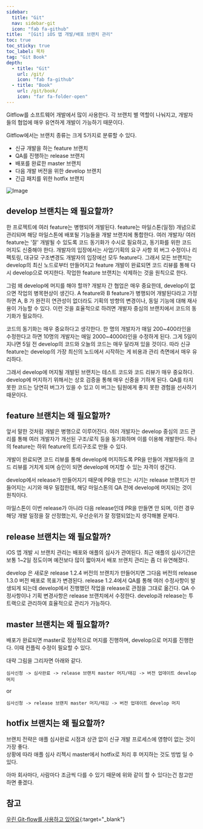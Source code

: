 ```yaml
---
sidebar:
  title: "Git"
  nav: sidebar-git
  icon: "fab fa-github"
title:  "[Git] iOS 앱 개발/배포 브랜치 관리"
toc: true
toc_sticky: true
toc_label: 목차
tag: "Git Book"
depth: 
  - title: "Git"
    url: /git/
    icon: "fab fa-github"
  - title: "Book"
    url: /git/book/
    icon: "far fa-folder-open"
---
```

Gitflow를 소프트웨어 개발에서 많이 사용한다. 각 브랜치 별 역할이 나눠지고, 개발자들의 협업에 매우 유연하게 개발이 가능하기 때문이다.  

Gitflow에서는 브랜치 종류는 크게 5가지로 분류할 수 있다.
* 신규 개발을 하는 feature 브랜치
* QA를 진행하는 release 브랜치
* 배포를 완료한 master 브랜치
* 다음 개발 버전을 위한 develop 브랜치
* 긴급 패치를 위한 hotfix 브랜치

![Image](https://techblog.woowahan.com/wp-content/uploads/img/2017-10-30/git-flow_overall_graph.png) 

## develop 브랜치는 왜 필요할까?
한 프로젝트에 여러 feature는 병행되어 개발된다. feature는 마일스톤(일정) 개념으로 관리되며 해당 마일스톤에 배포될 기능들을 개발 브랜치에 통합한다. 여러 개발자/ 여러 feature는 '잘' 개발될 수 있도록 코드 동기화가 수시로 필요하고, 동기화를 위한 코드 머지도 신중해야 한다. 개발자의 입장에서는 사업/기획의 요구 사항 외 버그 수정이나 리펙토링, 대규모 구조변경도 개발자의 입장에선 모두 feature다. 그래서 모든 브랜치는 develop의 최신 노드로부터 만들어지고 feature 개발이 완료되면 코드 리뷰를 통해 다시 develop으로 머지한다. 작업한 feature 브랜치는 삭제하는 것을 원칙으로 한다. 

그럼 왜 develop에 머지를 해야 할까? 개발자 간 협업은 매우 중요한데, develop이 없으면 작업의 병목현상이 생긴다. A feature와 B feature가 병행되어 개발된다라고 가정하면 A, B 가 완전히 연관성이 없더라도 기획의 방향의 변경이나, 동일 기능에 대해 재사용이 가능할 수 있다. 이런 것을 효율적으로 하려면 개발자 중심의 브랜치에서 코드의 동기화가 필요하다. 

코드의 동기화는 매우 중요하다고 생각한다. 한 명의 개발자가 매일 200~400라인을 수정한다고 하면 10명의 개발자는 매일 2000~4000라인을 수정하게 된다. 그게 5일이 지나면 5일 전 develop의 코드와 오늘의 코드는 매우 달라져 있을 것이다. 따라 신규 feature는 develop의 가장 최신의 노드에서 시작하는 게 비용과 관리 측면에서 매우 유리하다. 

그래서 develop에 머지될 개발된 브랜치는 테스트 코드와 코드 리뷰가 매우 중요하다. develop에 머지하기 위해서는 상호 검증을 통해 매우 신중을 기하게 된다. QA를 타지 못한 코드는 당연히 버그가 있을 수 있고 이 버그는 팀원에게 좋지 못한 경험을 선사하기 때문이다.

## feature 브랜치는 왜 필요할까?
앞서 말한 것처럼 개발은 병행으로 이루어진다. 여러 개발자는 develop 중심의 코드 관리를 통해 여러 개발자가 개선된 구조/로직 등을 동기화하며 이를 이용해 개발한다. 하나의 feature는 하위 feature의 트리구조로 만들 수 있다.  

개발이 완료되면 코드 리뷰를 통해 develop에 머지하도록 PR을 만들어 개발자들의 코드 리뷰를 거치게 되며 승인이 되면 develop에 머지할 수 있는 자격이 생긴다. 

develop에서 release가 만들어지기 때문에 PR을 만드는 시기는 release 브랜치가 만들어지는 시기와 매우 밀접한데, 해당 마일스톤의 QA 전에 develop에 머지되는 것이 원칙이다.  

마일스톤이 이번 release가 아니라 다음 release인데 PR을 만들면 안 되며, 이런 경우 해당 개발 일정을 잘 산정했는지, 우선순위가 잘 정렬되었는지 생각해볼 문제다.

## release 브랜치는 왜 필요할까?
iOS 앱 개발 시 브랜치 관리는 배포와 애플의 심사가 관여된다. 
최근 애플의 심사기간은 보통 1~2일 정도이며 예전보다 많이 짧아져서 배포 브랜치 관리는 좀 더 유연해졌다. 

develop 은 새로운 release 1.2.4 버전의 브랜치가 만들어지면 그다음 버전의 release 1.3.0 버전 배포로 목표가 변경된다. release 1.2.4에서 QA를 통해 여러 수정사항이 발생되게 되는데 develop에서 진행했던 작업을 release로 관점을 그대로 옮긴다. QA 수정사항이나 기획 변경사항은 release 브랜치에서 수정한다. develop과 release는 투 트랙으로 관리하여 효율적으로 관리가 가능하다.

## master 브랜치는 왜 필요할까?
배포가 완료되면 master로 정상적으로 머지를 진행하며, develop으로 머지를 진행한다. 이때 컨플릭 수정이 필요할 수 있다.

대략 그림을 그리자면 아래와 같다.
```
심사신청 -> 심사완료 -> release 브랜치 master 머지/태깅 -> 버전 업데이트 develop 머지
```
or
```
심사신청 -> release 브랜치 master 머지/태깅 -> 버전 업데이트 develop 머지
```

## hotfix 브랜치는 왜 필요할까?



브랜치 전략은 애플 심사완료 시점과 상관 없이 신규 개발 프로세스에 영향이 없는 것이 가장 좋다.  
상황에 따라 애플 심사 리젝시 master에서 hotfix로 처리 후 머지하는 것도 방법 일 수 있다.

아마 회사마다, 사람마다 조금씩 다를 수 있기 때문에 위와 같이 할 수 있다는건 참고만 하면 좋겠다.


## 참고
[<i class="fas fa-link"></i> 우린 Git-flow를 사용하고 있어요](
https://techblog.woowahan.com/2553/){:target="_blank"}  
